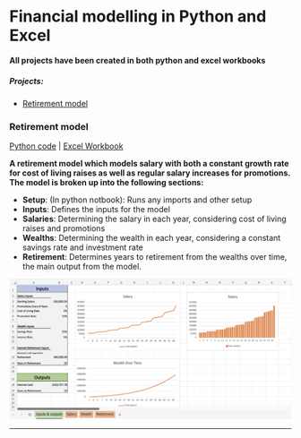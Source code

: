 # Financial modelling in Python and Excel

**All projects have been created in both python and excel workbooks**

##### Projects:

- [Retirement model](#Retirement_model)

### Retirement model

[Python code](https://github.com/369geofreeman/Financial_Models/blob/main/code/Retirement_model_with_iteration/dynamic_retirement_model.ipynb) | [Excel Workbook](https://github.com/369geofreeman/Financial_Models/blob/main/Excel/retirement%20with%20iteration.xlsx)

**A retirement model which models salary with both a constant growth rate for cost of living raises as well as regular salary increases for promotions. The model is broken up into the following sections:**

- **Setup**: (In python notbook): Runs any imports and other setup
- **Inputs**: Defines the inputs for the model
- **Salaries**: Determining the salary in each year, considering cost of living raises and promotions
- **Wealths**: Determining the wealth in each year, considering a constant savings rate and investment rate
- **Retirement**: Determines years to retirement from the wealths over time, the main output from the model.

<img src="img/ret_mod_excel.png" alt="Retirement_excel_img" width="600"/>

---
